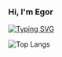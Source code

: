 ### Hi, I'm Egor
[![Typing SVG](https://readme-typing-svg.demolab.com?font=Fira+Code&pause=500&color=1AF744&random=false&width=435&lines=python+developer;%D0%BF%D1%8D%D0%B9%D1%82%D0%BE%D0%BD+%D0%B4%D0%B5%D0%B2%D0%B5%D0%BB%D0%BE%D0%BF%D0%B5%D1%80)](https://git.io/typing-svg)

![Top Langs](https://github-readme-stats.vercel.app/api/top-langs/?username=VenLkStudio&layout=compact)
